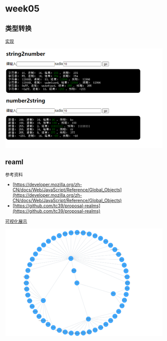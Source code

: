 # week05

## 类型转换

[实现](./02/index.html)

![](images/2020-09-26-23-19-43.png)

## reaml

参考资料

- [https://developer.mozilla.org/zh-CN/docs/Web/JavaScript/Reference/Global_Objects](https://developer.mozilla.org/zh-CN/docs/Web/JavaScript/Reference/Global_Objects)
- [https://github.com/tc39/proposal-realms](https://github.com/tc39/proposal-realms)

[可视化展示](./07/index.html)

![](images/2020-09-26-23-18-30.png)
